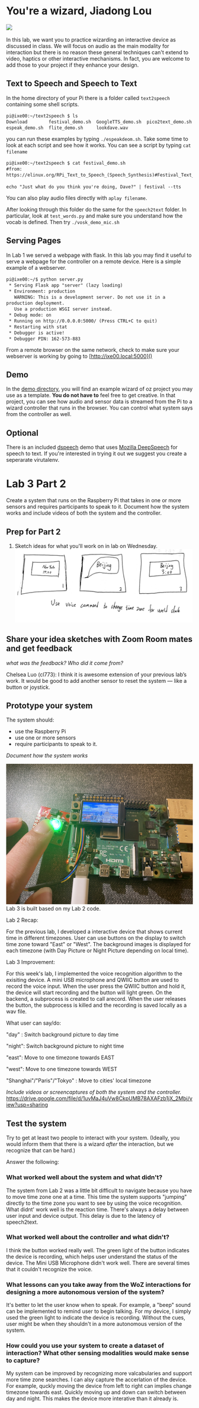 # You're a wizard, Jiadong Lou

<img src="https://pbs.twimg.com/media/Cen7qkHWIAAdKsB.jpg" height="400">

In this lab, we want you to practice wizarding an interactive device as discussed in class. We will focus on audio as the main modality for interaction but there is no reason these general techniques can't extend to video, haptics or other interactive mechanisms. In fact, you are welcome to add those to your project if they enhance your design.


## Text to Speech and Speech to Text

In the home directory of your Pi there is a folder called `text2speech` containing some shell scripts.

```
pi@ixe00:~/text2speech $ ls
Download        festival_demo.sh  GoogleTTS_demo.sh  pico2text_demo.sh
espeak_demo.sh  flite_demo.sh     lookdave.wav

```

you can run these examples by typing 
`./espeakdeom.sh`. Take some time to look at each script and see how it works. You can see a script by typing `cat filename`

```
pi@ixe00:~/text2speech $ cat festival_demo.sh 
#from: https://elinux.org/RPi_Text_to_Speech_(Speech_Synthesis)#Festival_Text_to_Speech

echo "Just what do you think you're doing, Dave?" | festival --tts

```

You can also play audio files directly with `aplay filename`.

After looking through this folder do the same for the `speech2text` folder. In particular, look at `test_words.py` and make sure you understand how the vocab is defined. Then try `./vosk_demo_mic.sh`

## Serving Pages

In Lab 1 we served a webpage with flask. In this lab you may find it useful to serve a webpage for the controller on a remote device. Here is a simple example of a webserver.

```
pi@ixe00:~/$ python server.py
 * Serving Flask app "server" (lazy loading)
 * Environment: production
   WARNING: This is a development server. Do not use it in a production deployment.
   Use a production WSGI server instead.
 * Debug mode: on
 * Running on http://0.0.0.0:5000/ (Press CTRL+C to quit)
 * Restarting with stat
 * Debugger is active!
 * Debugger PIN: 162-573-883
```
From a remote browser on the same network, check to make sure your webserver is working by going to [http://ixe00.local:5000]()


## Demo

In the [demo directory](./demo), you will find an example wizard of oz project you may use as a template. **You do not have to** feel free to get creative. In that project, you can see how audio and sensor data is streamed from the Pi to a wizard controller that runs in the browser. You can control what system says from the controller as well.

## Optional

There is an included [dspeech](.dspeech) demo that uses [Mozilla DeepSpeech](https://github.com/mozilla/DeepSpeech) for speech to text. If you're interested in trying it out we suggest you create a seperarate virutalenv. 



# Lab 3 Part 2

Create a system that runs on the Raspberry Pi that takes in one or more sensors and requires participants to speak to it. Document how the system works and include videos of both the system and the controller.

## Prep for Part 2

1. Sketch ideas for what you'll work on in lab on Wednesday.
![Alt text](sketch.jpg?raw=true "Title")

## Share your idea sketches with Zoom Room mates and get feedback

*what was the feedback? Who did it come from?*

Chelsea Luo (cl773): I think it is awesome extension of your previous lab’s work. It would be good to add another sensor to reset the system — like a button or joystick.

## Prototype your system

The system should:
* use the Raspberry Pi 
* use one or more sensors
* require participants to speak to it. 

*Document how the system works*

![Alt text](device.JPG?raw=true "Title")
Lab 3 is built based on my Lab 2 code.


Lab 2 Recap:

For the previous lab, I developed a interactive device that shows current time in different timezones. User can use buttons on the display to switch time zone toward "East" or "West". The background images is displayed for each timezone (with Day Picture or Night Picture depending on local time).

Lab 3 Improvement:

For this week's lab, I implemented the voice recognition algorithm to the exisiting device. A mini USB microphone and QWIIC button are used to record the voice input. When the user press the QWIIC button and hold it, the device will start recording and the button will light green. On the backend, a subprocess is created to call arecord. When the user releases the button, the subprocess is killed and the recording is saved locally as a wav file. 

What user can say/do:

"day" : Switch background picture to day time

"night": Switch background picture to night time

"east": Move to one timezone towards EAST

"west": Move to one timezone towards WEST

"Shanghai"/"Paris"/"Tokyo" : Move to cities' local timezone


*Include videos or screencaptures of both the system and the controller.*
https://drive.google.com/file/d/1uvMaJ4uVw8CkpUMB78AXAFzb1jX_2Mbj/view?usp=sharing

## Test the system
Try to get at least two people to interact with your system. (Ideally, you would inform them that there is a wizard _after_ the interaction, but we recognize that can be hard.)

Answer the following:

### What worked well about the system and what didn't?
The system from Lab 2 was a little bit difficult to navigate because you have to move time zone one at a time. This time the system supports "jumping" directly to the time zone you want to see by using the voice recognition. What didnt' work well is the reaction time. There's always a delay between user input and device output. This delay is due to the latency of speech2text.


### What worked well about the controller and what didn't?
I think the button worked really well. The green light of the button indicates the device is recording, which helps user understand the status of the device. The Mini USB Microphone didn't work well. There are several times that it couldn't recognize the voice.

### What lessons can you take away from the WoZ interactions for designing a more autonomous version of the system?
It's better to let the user know when to speak. For example, a "beep" sound can be implemented to remind user to begin talking. For my device, I simply used the green light to indicate the device is recording. Without the cues, user might be when they shouldn't in a more autonomous version of the system.


### How could you use your system to create a dataset of interaction? What other sensing modalities would make sense to capture?
My system can be improved by recognizing more valcabularies and support more time zone searches. I can alsy capture the accerlation of the device. For example, quckly moving the device from left to right can implies change timezone towards east. Quickly moving up and down can switch between day and night. This makes the device more interative than it already is.


